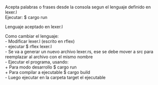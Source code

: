 Acepta palabras o frases desde la consola segun el lenguaje definido en lexer.l</br>
Ejecutar: $ cargo run</br>

Lenguaje aceptado en lexer.l</br>

Como cambiar el lenguaje:</br>
	- Modificar lexer.l (escrito en rflex)</br>
 	- ejecutar $ rflex lexer.l</br>
 	- Se va a generar un nuevo archivo lexer.rs, ese se debe mover a src para reemplazar al archivo con el mismo nombre </br>
 	- Ejecutar el programa, usando:</br>
	+ Para modo desarrollo $ cargo run</br>
 	+ Para compilar a ejecutable $ cargo build</br>
 	- Luego ejecutar en la carpeta target el ejecutable</br>
